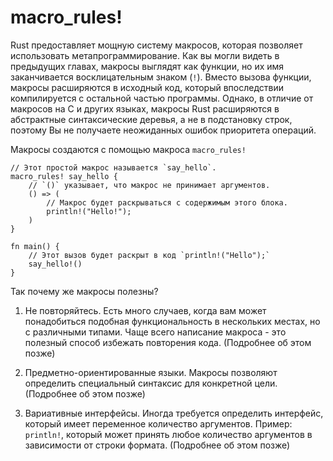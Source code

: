 # macro_rules!

Rust предоставляет мощную систему макросов, которая позволяет
использовать метапрограммирование. Как вы могли видеть в предыдущих главах,
макросы выглядят как функции, но их имя заканчивается восклицательным знаком (`!`).
Вместо вызова функции, макросы расширяются в исходный код, который впоследствии
компилируется с остальной частью программы.
Однако, в отличие от макросов на C и других языках, макросы Rust расширяются
в абстрактные синтаксические деревья, а не в подстановку строк,
поэтому Вы не получаете неожиданных ошибок приоритета операций.

Макросы создаются с помощью макроса `macro_rules!`

```rust,editable
// Этот простой макрос называется `say_hello`.
macro_rules! say_hello {
    // `()` указывает, что макрос не принимает аргументов.
    () => (
        // Макрос будет раскрываться с содержимым этого блока.
        println!("Hello!");
    )
}

fn main() {
    // Этот вызов будет раскрыт в код `println!("Hello");`
    say_hello!()
}
```

Так почему же макросы полезны?

1. Не повторяйтесь. Есть много случаев, когда вам может понадобиться подобная
    функциональность в нескольких местах, но с различными типами. Чаще всего написание
    макроса - это полезный способ избежать повторения кода. (Подробнее об этом позже)

2. Предметно-ориентированные языки. Макросы позволяют определить специальный синтаксис для
    конкретной цели. (Подробнее об этом позже)

3. Вариативные интерфейсы. Иногда требуется определить интерфейс, который
    имеет переменное количество аргументов. Пример: `println!`, который может принять любое
    количество аргументов в зависимости от строки формата. (Подробнее об этом позже)
